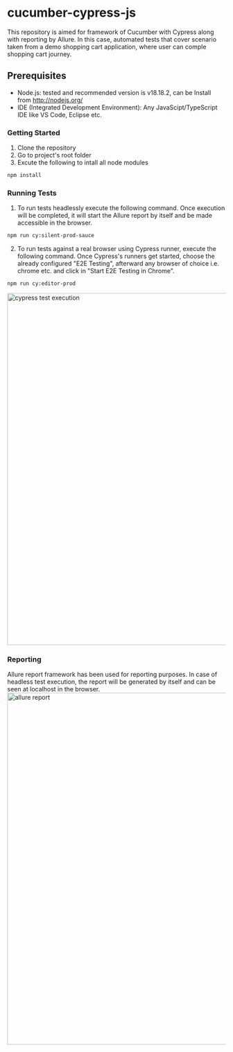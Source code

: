 # cucumber-cypress-js
This repository is aimed for framework of Cucumber with Cypress along with reporting by Allure. In this case, automated tests that cover scenario taken from a demo shopping cart application, where user can comple shopping cart journey.

## Prerequisites
* Node.js: tested and recommended version is v18.18.2, can be Install from http://nodejs.org/
* IDE (Integrated Development Environment): Any JavaScipt/TypeScript IDE like VS Code, Eclipse etc.

### Getting Started
1. Clone the repository
2. Go to project's root folder
3. Excute the following to intall all node modules
```bash
npm install
```

### Running Tests
1. To run tests headlessly execute the following command. Once execution will be completed, it will start the Allure report by itself and be made accessible in the browser. 
```bash
npm run cy:silent-prod-sauce
```
2. To run tests against a real browser using Cypress runner, execute the following command. Once Cypress's runners get started, choose the already configured "E2E Testing", afterward any browser of choice i.e. chrome etc. and click in "Start E2E Testing in Chrome".
```bash
npm run cy:editor-prod
```
<img width="812" alt="cypress test execution" src="https://github.com/abidali7/cucumber-cypress-js/assets/17843941/7c0038e3-6f21-4fea-a8fd-dd366c36aff2">

### Reporting
Allure report framework has been used for reporting purposes. In case of headless test execution, the report will be generated by itself and can be seen at localhost in the browser.
<img width="812" alt="allure report" src="https://github.com/abidali7/cucumber-cypress-js/assets/17843941/1998f079-5f37-44cf-9583-53420b498ec2">
